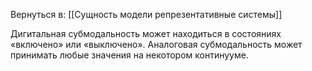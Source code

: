 Вернуться в: [[Сущность модели репрезентативные системы]]


Дигитальная субмодальность может находиться в состояниях «включено» или «выключено». Аналоговая субмодальность может принимать любые значения на некотором континууме.